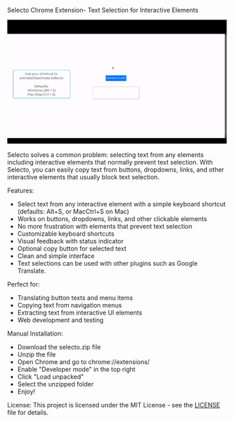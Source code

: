 Selecto Chrome Extension- Text Selection for Interactive Elements

![Selecto Usage Demo](assets/usage-gif.gif)

Selecto solves a common problem: selecting text from any elements including interactive elements that normally prevent text selection. With Selecto, you can easily copy text from buttons, dropdowns, links, and other interactive elements that usually block text selection.

Features:
- Select text from any interactive element with a simple keyboard shortcut (defaults: Alt+S, or MacCtrl+S on Mac)
- Works on buttons, dropdowns, links, and other clickable elements
- No more frustration with elements that prevent text selection
- Customizable keyboard shortcuts
- Visual feedback with status indicator
- Optional copy button for selected text
- Clean and simple interface
- Text selections can be used with other plugins such as Google Translate.

Perfect for:
- Translating button texts and menu items
- Copying text from navigation menus
- Extracting text from interactive UI elements
- Web development and testing

Manual Installation:
- Download the selecto.zip file
- Unzip the file
- Open Chrome and go to chrome://extensions/
- Enable "Developer mode" in the top right
- Click "Load unpacked"
- Select the unzipped folder
- Enjoy!

License:
This project is licensed under the MIT License - see the [LICENSE](LICENSE) file for details.
